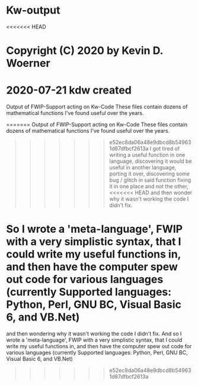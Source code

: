 # Kw-output
<<<<<<< HEAD
#    Copyright (C) 2020 by Kevin D. Woerner
# 2020-07-21 kdw  created

Output of FWIP-Support acting on Kw-Code
These files contain dozens of mathematical functions I've
   found useful over the years.

=======
Output of FWIP-Support acting on Kw-Code
These files contain dozens of mathematical functions I've found useful over the years.
>>>>>>> e52ec8da06a48e9dbcd8b549631d87dfbcf2613a
I got tired of writing a useful function in one language,
   discovering it would be useful in another language,
   porting it over,
   discovering some bug / glitch in said function
   fixing it in one place and not the other,
<<<<<<< HEAD
   and then wonder why it wasn't working the code I didn't fix.

So I wrote a 'meta-language', FWIP with a very simplistic syntax,
   that I could write my useful functions in,
   and then have the computer spew out code for various languages
   (currently Supported languages: Python, Perl, GNU BC,
      Visual Basic 6, and VB.Net)
=======
   and then wondering why it wasn't working the code I didn't fix.
And so I wrote a 'meta-language', FWIP with a very simplistic syntax,
   that I could write my useful functions in,
   and then have the computer spew out code for various languages
   (currently Supported languages: Python, Perl, GNU BC, Visual Basic 6, and VB.Net)
   
>>>>>>> e52ec8da06a48e9dbcd8b549631d87dfbcf2613a
